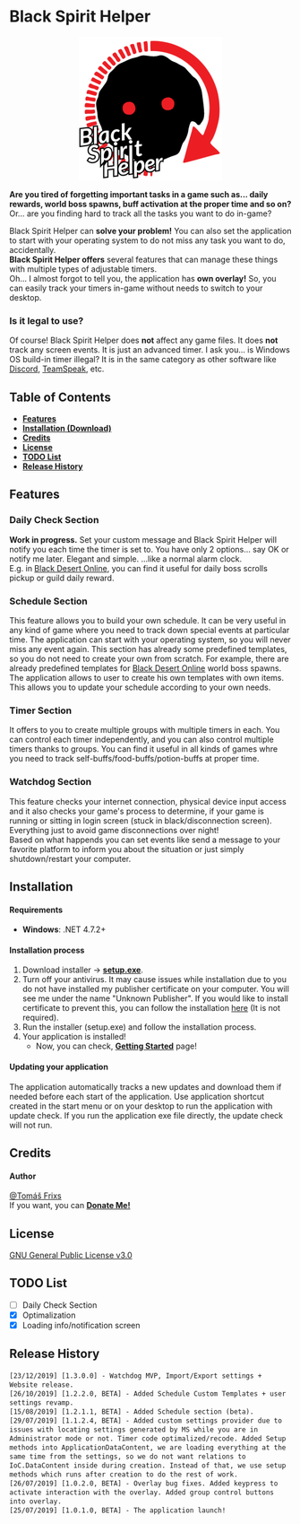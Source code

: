 ﻿# Black Spirit Helper

<p align="center">
    <img src="Resources/logo_red_text_512.png" alt="Logo Black Spirit Helper" width="256" style="text-align:center;">
</p>

**Are you tired of forgetting important tasks in a game such as... daily rewards, world boss spawns, buff activation at the proper time and so on?**  
Or... are you finding hard to track all the tasks you want to do in-game?  
  
Black Spirit Helper can **solve your problem!** You can also set the application to start with your operating system to do not miss any task you want to do, accidentally.  
**Black Spirit Helper offers** several features that can manage these things with multiple types of adjustable timers.  
Oh... I almost forgot to tell you, the application has **own overlay!** So, you can easily track your timers in-game without needs to switch to your desktop.
### Is it legal to use?
Of course! Black Spirit Helper does **not** affect any game files. It does **not** track any screen events. It is just an advanced timer. I ask you... is Windows OS build-in timer illegal? It is in the same category as other software like [Discord](https://discordapp.com/), [TeamSpeak](https://www.teamspeak.com), etc.

## Table of Contents
- **[Features](#features)**
- **[Installation (Download)](#installation)**
- **[Credits](#credits)**
- **[License](#license)**
- **[TODO List](#todo-list)**
- **[Release History](#release-history)**

## Features
### Daily Check Section
**Work in progress.** Set your custom message and Black Spirit Helper will notify you each time the timer is set to. You have only 2 options... say OK or notify me later. Elegant and simple. ...like a normal alarm clock.  
E.g. in [Black Desert Online](https://www.blackdesertonline.com), you can find it useful for daily boss scrolls pickup or guild daily reward.
### Schedule Section
This feature allows you to build your own schedule. It can be very useful in any kind of game where you need to track down special events at particular time. The application can start with your operating system, so you will never miss any event again. This section has already some predefined templates, so you do not need to create your own from scratch. For example, there are already predefined templates for [Black Desert Online](https://www.blackdesertonline.com) world boss spawns.  
The application allows to user to create his own templates with own items. This allows you to update your schedule according to your own needs.
### Timer Section
It offers to you to create multiple groups with multiple timers in each. You can control each timer independently, and you can also control multiple timers thanks to groups. You can find it useful in all kinds of games whre you need to track self-buffs/food-buffs/potion-buffs at proper time.
### Watchdog Section
This feature checks your internet connection, physical device input access and it also checks your game's process to determine, if your game is running or sitting in login screen (stuck in black/disconnection screen).  
Everything just to avoid game disconnections over night!  
Based on what happends you can set events like send a message to your favorite platform to inform you about the situation or just simply shutdown/restart your computer.

## Installation
#### Requirements
- **Windows**: .NET 4.7.2+

#### Installation process
1. Download installer -> **[setup.exe](Release/setup.exe?raw=true)**.
2. Turn off your antivirus. It may cause issues while installation due to you do not have installed my publisher certificate on your computer. You will see me under the name "Unknown Publisher". If you would like to install certificate to prevent this, you can follow the installation [here](https://github.com/Frixs/BlackSpiritHelper/wiki/CertificateInstallation) (It is not required).
3. Run the installer (setup.exe) and follow the installation process.
4. Your application is installed!
    - Now, you can check, **[Getting Started](https://github.com/Frixs/BlackSpiritHelper/wiki/GettingStarted)** page!
    
#### Updating your application
The application automatically tracks a new updates and download them if needed before each start of the application. Use application shortcut created in the start menu or on your desktop to run the application with update check. If you run the application exe file directly, the update check will not run.

## Credits
#### Author
[@Tomáš Frixs](https://github.com/Frixs)  
If you want, you can **[Donate Me!](https://www.paypal.com/cgi-bin/webscr?cmd=_s-xclick&hosted_button_id=QE2V3BNQJVG5W&source=url)**

## License
[GNU General Public License v3.0](https://github.com/Frixs/BlackSpiritHelper/blob/master/LICENSE)

## TODO List
- [ ] Daily Check Section
- [x] Optimalization
- [x] Loading info/notification screen

## Release History
```
[23/12/2019] [1.3.0.0] - Watchdog MVP, Import/Export settings + Website release.
[26/10/2019] [1.2.2.0, BETA] - Added Schedule Custom Templates + user settings revamp.
[15/08/2019] [1.2.1.1, BETA] - Added Schedule section (beta).
[29/07/2019] [1.1.2.4, BETA] - Added custom settings provider due to issues with locating settings generated by MS while you are in Administrator mode or not. Timer code optimalized/recode. Added Setup methods into ApplicationDataContent, we are loading everything at the same time from the settings, so we do not want relations to IoC.DataContent inside during creation. Instead of that, we use setup methods which runs after creation to do the rest of work.
[26/07/2019] [1.0.2.0, BETA] - Overlay bug fixes. Added keypress to activate interaction with the overlay. Added group control buttons into overlay.
[25/07/2019] [1.0.1.0, BETA] - The application launch!
```
